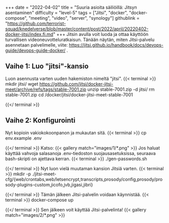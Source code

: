 +++
date = "2022-04-02"
title = "Suuria asioita säiliöillä: Jitsyn asentaminen"
difficulty = "level-5"
tags = ["Jitsi", "docker", "docker-compose", "meeting", "video", "server", "synology"]
githublink = "https://github.com/terrorist-squad/knedelverse/blob/master/content/post/2022/april/20220402-docker-jitsi/index.fi.md"
+++
Jitsin avulla voit luoda ja ottaa käyttöön turvallisen videoneuvotteluratkaisun. Tänään näytän, miten Jitsi-palvelu asennetaan palvelimelle, viite: https://jitsi.github.io/handbook/docs/devops-guide/devops-guide-docker/ .
## Vaihe 1: Luo "jitsi"-kansio
Luon asennusta varten uuden hakemiston nimeltä "jitsi".
{{< terminal >}}
mkdir jitsi/
wget https://github.com/jitsi/docker-jitsi-meet/archive/refs/tags/stable-7001.zip
unzip  stable-7001.zip -d jitsi/
rm stable-7001.zip 
cd /docker/jitsi/docker-jitsi-meet-stable-7001

{{</ terminal >}}

## Vaihe 2: Konfigurointi
Nyt kopioin vakiokokoonpanon ja mukautan sitä.
{{< terminal >}}
cp env.example .env

{{</ terminal >}}
Katso:
{{< gallery match="images/1/*.png" >}}
Jos haluat käyttää vahvoja salasanoja .env-tiedoston suojausasetuksissa, seuraava bash-skripti on ajettava kerran.
{{< terminal >}}
./gen-passwords.sh

{{</ terminal >}}
Nyt luon vielä muutaman kansion Jitsiä varten.
{{< terminal >}}
mkdir -p ./jitsi-meet-cfg/{web/crontabs,web/letsencrypt,transcripts,prosody/config,prosody/prosody-plugins-custom,jicofo,jvb,jigasi,jibri}

{{</ terminal >}}
Tämän jälkeen Jitsi-palvelin voidaan käynnistää.
{{< terminal >}}
docker-compose up

{{</ terminal >}}
Sen jälkeen voit käyttää Jitsi-palvelinta!
{{< gallery match="images/2/*.png" >}}

